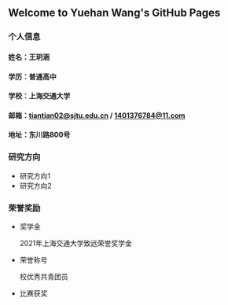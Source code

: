## Welcome to Yuehan Wang's GitHub Pages

### 个人信息
#### 姓名：王玥涵
#### 学历：普通高中
#### 学校：上海交通大学
#### 邮箱：tiantian02@sjtu.edu.cn / 1401376784@11.com
#### 地址：东川路800号

### 研究方向
- 研究方向1
- 研究方向2

### 荣誉奖励
- 奖学金

  2021年上海交通大学致远荣誉奖学金
- 荣誉称号

  校优秀共青团员
- 比赛获奖

